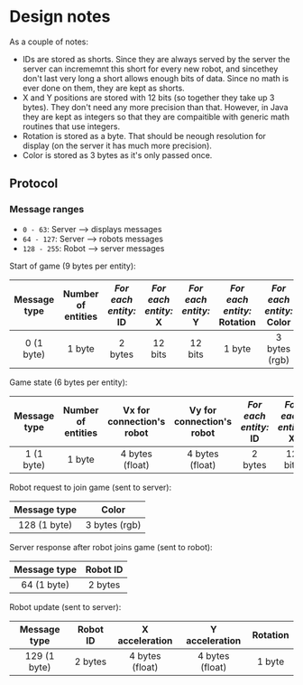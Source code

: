 # Design notes

As a couple of notes:

* IDs are stored as shorts. Since they are always served by the server the server can incrememnt this short for every new robot, and sincethey don't last very long a short allows enough bits of data.
Since no math is ever done on them, they are kept as shorts.
* X and Y positions are stored with 12 bits (so together they take up 3 bytes). They don't need any more precision than that.
However, in Java they are kept as integers so that they are compaitible with generic math routines that use integers.
* Rotation is stored as a byte. That should be neough resolution for display (on the server it has much more precision).
* Color is stored as 3 bytes as it's only passed once.

## Protocol

### Message ranges
* `0 - 63`: Server --> displays messages
* `64 - 127`: Server --> robots messages
* `128 - 255`: Robot --> server messages

Start of game (9 bytes per entity):

| Message type | Number of entities | *For each entity:* ID | *For each entity:* X | *For each entity:* Y | *For each entity:* Rotation | *For each entity:* Color |
| :----------: | :----------------: | :-------------------: | :------------------: | :------------------: | :-------------------------: | :----------------------: |
|  0 (1 byte)  |       1 byte       |        2 bytes        |        12 bits       |        12 bits       |           1 byte            |       3 bytes (rgb)      |

Game state (6 bytes per entity):

| Message type | Number of entities | Vx for connection's robot | Vy for connection's robot | *For each entity:* ID | *For each entity:* X | *For each entity:* Y | *For each entity:* Rotation |
| :----------: | :----------------: | :-----------------------: | :-----------------------: | :-------------------: | :------------------: | :------------------: | :-------------------------: |
|  1 (1 byte)  |       1 byte       |      4 bytes (float)      |      4 bytes (float)      |        2 bytes        |        12 bits       |        12 bits       |           1 byte            |

Robot request to join game (sent to server):

| Message type |     Color     |
| :----------: | :-----------: |
| 128 (1 byte) | 3 bytes (rgb) |

Server response after robot joins game (sent to robot):

| Message type | Robot ID |
| :----------: | :------: |
|  64 (1 byte) |  2 bytes |

Robot update (sent to server):

| Message type | Robot ID |  X acceleration |  Y acceleration | Rotation |
| :----------: | :------: | :-------------: | :-------------: | :------: |
| 129 (1 byte) |  2 bytes | 4 bytes (float) | 4 bytes (float) |  1 byte  |
